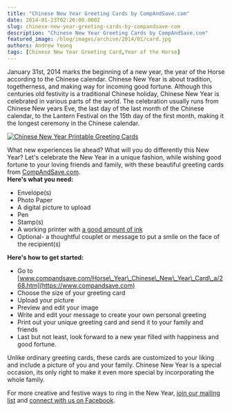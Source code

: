 ```yaml
---
title: "Chinese New Year Greeting Cards by CompAndSave.com"
date: 2014-01-23T02:26:00.000Z
slug: chinese-new-year-greeting-cards-by-compandsave-com
description: "Chinese New Year Greeting Cards by CompAndSave.com"
featured_image: /blog/images/archive/2014/01/card.jpg
authors: Andrew Yeung
tags: [Chinese New Year Greeting Card,Year of the Horse]
---
```


January 31st, 2014 marks the beginning of a new year, the year of the Horse according to the Chinese calendar. Chinese New Year is about tradition, togetherness, and making way for incoming good fortune. Although this centuries old festivity is a traditional Chinese holiday, Chinese New Year is celebrated in various parts of the world. The celebration usually runs from Chinese New years Eve, the last day of the last month of the Chinese calendar, to the Lantern Festival on the 15th day of the first month, making it the longest ceremony in the Chinese calendar.

[![Chinese New Year Printable Greeting Cards](/blog/images/card.jpg)](https://www.compandsave.com)

What new experiences lie ahead? What will you do differently this New Year? Let's celebrate the New Year in a unique fashion, while wishing good fortune to your loving friends and family, with these beautiful greeting cards from [CompAndSave.com](https://www.compandsave.com?Redirected=Y).   
**Here's what you need:**

* Envelope(s)
* Photo Paper
* A digital picture to upload
* Pen
* Stamp(s)
* A working printer with [a good amount of ink](https://www.compandsave.com?Redirected=Y)
* Optional- a thoughtful couplet or message to put a smile on the face of the recipient(s)

**Here's how to get started:**

* Go to [www.compandsave.com/Horse\_Year\_Chinese\_New\_Year\_Card\_a/268.htm](https://www.compandsave.com)
* Choose the size of your greeting card
* Upload your picture
* Preview and edit your image
* Write and edit your message to create your own personal greeting
* Print out your unique greeting card and send it to your family and friends
* Last but not least, look forward to a new year filled with happiness and good fortune.

Unlike ordinary greeting cards, these cards are customized to your liking and include a picture of you and your family. Chinese New Year is a special occasion, its only right to make it even more special by incorporating the whole family. 

For more creative and festive ways to ring in the New Year, [join our mailing list](https://www.compandsave.com/welcome/subscribe/) and [connect with us on Facebook](https://www.facebook.com/compandsave.ink).